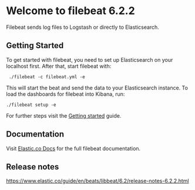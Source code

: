 # Welcome to filebeat 6.2.2

Filebeat sends log files to Logstash or directly to Elasticsearch.

## Getting Started

To get started with filebeat, you need to set up Elasticsearch on your localhost first. After that, start filebeat with:

     ./filebeat -c filebeat.yml -e

This will start the beat and send the data to your Elasticsearch instance. To load the dashboards for filebeat into Kibana, run:

    ./filebeat setup -e

For further steps visit the [Getting started](https://www.elastic.co/guide/en/beats/filebeat/6.2/filebeat-getting-started.html) guide.

## Documentation

Visit [Elastic.co Docs](https://www.elastic.co/guide/en/beats/filebeat/6.2/index.html) for the full filebeat documentation.

## Release notes

https://www.elastic.co/guide/en/beats/libbeat/6.2/release-notes-6.2.2.html
